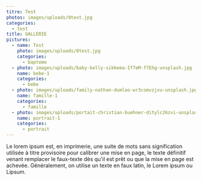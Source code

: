 ```yaml
---
titre: Test
photos: images/uploads/0test.jpg
categories:
  - test
title: GALLERIE
pictures:
  - name: Test
    photo: images/uploads/0test.jpg
    categories:
      - bapteme
  - photo: images/uploads/baby-kelly-sikkema-If7eM-f7Ehg-unsplash.jpg
    name: bebe-1
    categories:
      - bebe
  - photo: images/uploads/family-nathan-dumlao-wr3comvzjxu-unsplash.jpg
    name: famille-1
    categories:
      - famille
  - photo: images/uploads/portait-christian-buehner-ditylc26zvi-unsplash.jpg
    name: portrait-1
    categories:
      - portrait
---
```

Le lorem ipsum est, en imprimerie, une suite de mots sans signification utilisée à titre provisoire pour calibrer une mise en page, le texte définitif venant remplacer le faux-texte dès qu'il est prêt ou que la mise en page est achevée. Généralement, on utilise un texte en faux latin, le Lorem ipsum ou Lipsum.